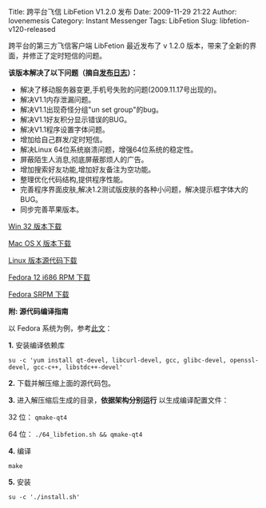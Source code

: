 Title: 跨平台飞信 LibFetion V1.2.0 发布
Date: 2009-11-29 21:22
Author: lovenemesis
Category: Instant Messenger
Tags: LibFetion
Slug: libfetion-v120-released

跨平台的第三方飞信客户端 LibFetion 最近发布了 v 1.2.0
版本，带来了全新的界面，并修正了定时短信的问题。

**该版本解决了以下问题（摘自[发布日志](http://www.libfetion.cn/VersionInfo%5CV1.2.0.txt)）：**

-   解决了移动服务器变更,手机号失败的问题(2009.11.17号出现的)。
-   解决V1.1内存泄漏问题。
-   解决V1.1出现奇怪分组"un set group"的bug。
-   解决V1.1好友积分显示错误的BUG。
-   解决V1.1程序设置字体问题。
-   增加给自己群发/定时短信。
-   解决Linux 64位系统崩溃问题，增强64位系统的稳定性。
-   屏蔽陌生人消息,彻底屏蔽那烦人的广告。
-   增加搜索好友功能,增加好友备注为空功能。
-   整理优化代码结构,提供程序性能。
-   完善程序界面皮肤,解决1.2测试版皮肤的各种小问题，解决提示框字体大的BUG。
-   同步完善苹果版本。

[Win 32
版本下载](http://libfetion-gui.googlecode.com/files/win-LibFetionV1.2_release.zip)

[Mac OS X
版本下载](http://libfetion-gui.googlecode.com/files/MacFetion_V1.2.0_Test.zip)

[Linux
版本源代码下载](http://libfetion-gui.googlecode.com/files/linux_fetion_v1.2.tar.gz)

[Fedora 12 i686 RPM
下载](http://dl.dropbox.com/u/464139/linux-fetion-1.2-1.fc12.i686.rpm)

[Fedora SRPM
下载](http://dl.dropbox.com/u/464139/linux-fetion-1.2-1.fc12.src.rpm)

**附: 源代码编译指南**

以 Fedora
系统为例，参考[此文](http://www.libfetion.cn/Docs-dve%5CBuild-LibFx-on-Fedora.txt)：

**1.** 安装编译依赖库

`su -c 'yum install qt-devel, libcurl-devel, gcc, glibc-devel, openssl-devel, gcc-c++, libstdc++-devel'`

**2.** 下载并解压缩上面的源代码包。

**3.** 进入解压缩后生成的目录，**依据架构分别运行** 以生成编译配置文件：

32 位： `qmake-qt4`

64 位： `./64_libfetion.sh && qmake-qt4`

**4.** 编译

`make`

**5.** 安装

`su -c './install.sh'`
